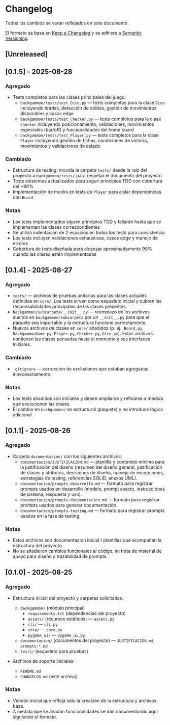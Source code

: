 # Changelog

Todos los cambios se verán reflejados en este documento.

El formato se basa en [Keep a Changelog](https://keepachangelog.com/en/1.1.0/)
y se adhiere a [Semantic Versioning](https://semver.org/spec/v2.0.0.html).

## [Unreleased]

## [0.1.5] - 2025-08-28

### Agregado

- Tests completos para las clases principales del juego:
  - `backgammon/tests/test_Dice.py` — tests completos para la clase `Dice` incluyendo tiradas, detección de dobles, gestión de movimientos disponibles y casos edge
  - `backgammon/tests/test_Checker.py` — tests completos para la clase `Checker` incluyendo posicionamiento, validaciones, movimientos especiales (bar/off) y funcionalidades del home board
  - `backgammon/tests/test_Player.py` — tests completos para la clase `Player` incluyendo gestión de fichas, condiciones de victoria, movimientos y validaciones de estado

### Cambiado

- Estructura de testing: movida la carpeta `tests/` desde la raíz del proyecto a `backgammon/tests/` para respetar el documento del proyecto.
- Tests existentes actualizados para seguir principios TDD con cobertura del ~90%
- Implementación de mocks en tests de `Player` para aislar dependencias con `Board`

### Notas

- Los tests implementados siguen principios TDD y fallarán hasta que se implementen las clases correspondientes
- Se utilizó indentación de 2 espacios en todos los tests para consistencia
- Los tests incluyen validaciones exhaustivas, casos edge y manejo de errores
- Cobertura de tests diseñada para alcanzar aproximadamente 90% cuando las clases estén implementadas

## [0.1.4] - 2025-08-27

### Agregado

- `tests/` — archivos de pruebas unitarias para las clases actuales definidas en `core/`. Los tests sirven como esqueleto inicial y cubren las responsabilidades principales de las clases presentes.
- `backgammon/subcarpeta/__init__.py` — reemplazo de los archivos sueltos en `backgammon/subcarpeta` por un `__init__.py` para que el paquete sea importable y la estructura funcione correctamente.
- Nuevos archivos de clases en `core/` añadidos (p. ej.: `Board.py`, `BackgammonGame.py`, `Player.py`, `Checker.py`, `Dice.py`). Estos archivos contienen las clases pensadas hasta el momento y sus interfaces iniciales.

### Cambiado

- `.gitignore` — corrección de exclusiones que estaban agregadas innecesariamente.

### Notas

- Los tests añadidos son iniciales y deben ampliarse y refinarse a medida que evolucionen las clases.
- El cambio en `backgammon/` es estructural (paquete) y no introduce lógica adicional.

## [0.1.1] - 2025-08-26

### Agregado

- Carpeta `documentacion/` con los siguientes archivos:
	- `documentacion/JUSTIFICACION.md` — plantilla y contenido mínimo para la justificación del diseño (resumen del diseño general, justificación de clases y atributos, decisiones de diseño, manejo de excepciones, estrategias de testing, referencias SOLID, anexos UML).
	- `documentacion/prompts-desarrollo.md` — formato para registrar prompts usados en desarrollo (modelo, prompt exacto, instrucciones de sistema, respuesta y uso).
	- `documentacion/prompts-documentacion.md` — formato para registrar prompts usados para generar documentación.
	- `documentacion/prompts-testing.md` — formato para registrar prompts usados en la fase de testing.

### Notas

- Estos archivos son documentación inicial / plantillas que acompañan la estructura del proyecto.
- No se añadieron cambios funcionales al código; se trata de material de apoyo para diseño y trazabilidad de prompts.

## [0.1.0] - 2025-08-25

### Agregado

- Estructura inicial del proyecto y carpetas solicitadas:
	- `backgammon/` (módulo principal)
		- `requirements.txt` (dependencias del proyecto)
		- `assets/` (recursos estáticos) — `assets.py`
		- `cli/` — `cli.py`
		- `core/` — `core.py`
		- `pygame_ui/` — `pygame_ui.py`
	- `documentacion/` (documentos del proyecto) — `JUSTIFICACION.md`, `prompts-*.md`
	- `tests/` (esqueleto para pruebas)

- Archivos de soporte iniciales:
	- `README.md`
	- `CHANGELOG.md` (este archivo)

### Notas

- Versión inicial que refleja sólo la creación de la estructura y archivos base.
- A medida que se añadan funcionalidades se irán documentando aquí siguiendo el formato.

